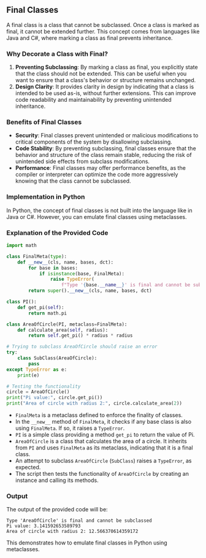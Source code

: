 ## Final Classes

A final class is a class that cannot be subclassed. Once a class is marked as final, it cannot be extended further. This concept comes from languages like Java and C#, where marking a class as final prevents inheritance.

### Why Decorate a Class with Final?

1. **Preventing Subclassing**: By marking a class as final, you explicitly state that the class should not be extended. This can be useful when you want to ensure that a class's behavior or structure remains unchanged.
2. **Design Clarity**: It provides clarity in design by indicating that a class is intended to be used as-is, without further extensions. This can improve code readability and maintainability by preventing unintended inheritance.

### Benefits of Final Classes

- **Security**: Final classes prevent unintended or malicious modifications to critical components of the system by disallowing subclassing.
- **Code Stability**: By preventing subclassing, final classes ensure that the behavior and structure of the class remain stable, reducing the risk of unintended side effects from subclass modifications.
- **Performance**: Final classes may offer performance benefits, as the compiler or interpreter can optimize the code more aggressively knowing that the class cannot be subclassed.

### Implementation in Python

In Python, the concept of final classes is not built into the language like in Java or C#. However, you can emulate final classes using metaclasses.

### Explanation of the Provided Code

```python
import math

class FinalMeta(type):
    def __new__(cls, name, bases, dct):
        for base in bases:
            if isinstance(base, FinalMeta):
                raise TypeError(
                    f"Type '{base.__name__}' is final and cannot be subclassed")
        return super().__new__(cls, name, bases, dct)

class PI():
    def get_pi(self):
        return math.pi

class AreaOfCircle(PI, metaclass=FinalMeta):
    def calculate_area(self, radius):
        return self.get_pi() * radius * radius

# Trying to subclass AreaOfCircle should raise an error
try:
    class SubClass(AreaOfCircle):
        pass
except TypeError as e:
    print(e)

# Testing the functionality
circle = AreaOfCircle()
print("Pi value:", circle.get_pi())
print("Area of circle with radius 2:", circle.calculate_area(2))
```

- `FinalMeta` is a metaclass defined to enforce the finality of classes.
- In the `__new__` method of `FinalMeta`, it checks if any base class is also using `FinalMeta`. If so, it raises a `TypeError`.
- `PI` is a simple class providing a method `get_pi` to return the value of Pi.
- `AreaOfCircle` is a class that calculates the area of a circle. It inherits from `PI` and uses `FinalMeta` as its metaclass, indicating that it is a final class.
- An attempt to subclass `AreaOfCircle` (`SubClass`) raises a `TypeError`, as expected.
- The script then tests the functionality of `AreaOfCircle` by creating an instance and calling its methods.

### Output

The output of the provided code will be:
```
Type 'AreaOfCircle' is final and cannot be subclassed
Pi value: 3.141592653589793
Area of circle with radius 2: 12.566370614359172
```

This demonstrates how to emulate final classes in Python using metaclasses.